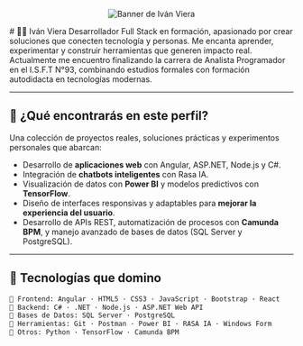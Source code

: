 
<p align="center">
  <img src="./banner.png" alt="Banner de Iván Viera" style="max-width: 100%;">
</p>

</p>
# 👨‍💻 Iván Viera
Desarrollador Full Stack en formación, apasionado por crear soluciones que conecten tecnología y personas. Me encanta aprender, experimentar y construir herramientas que generen impacto real. Actualmente me encuentro finalizando la carrera de Analista Programador en el I.S.F.T N°93, combinando estudios formales con formación autodidacta en tecnologías modernas.

---

## 🚀 ¿Qué encontrarás en este perfil?

Una colección de proyectos reales, soluciones prácticas y experimentos personales que abarcan:

- Desarrollo de **aplicaciones web** con Angular, ASP.NET, Node.js y C#.
- Integración de **chatbots inteligentes** con Rasa IA.
- Visualización de datos con **Power BI** y modelos predictivos con **TensorFlow**.
- Diseño de interfaces responsivas y adaptables para **mejorar la experiencia del usuario**.
- Desarrollo de APIs REST, automatización de procesos con **Camunda BPM**, y manejo avanzado de bases de datos (SQL Server y PostgreSQL).

---

## 🧰 Tecnologías que domino

```bash
🔹 Frontend: Angular · HTML5 · CSS3 · JavaScript · Bootstrap · React
🔹 Backend: C# · .NET · Node.js · ASP.NET Web API
🔹 Bases de Datos: SQL Server · PostgreSQL
🔹 Herramientas: Git · Postman · Power BI · RASA IA · Windows Form
🔹 Otros: Python · TensorFlow · Camunda BPM
